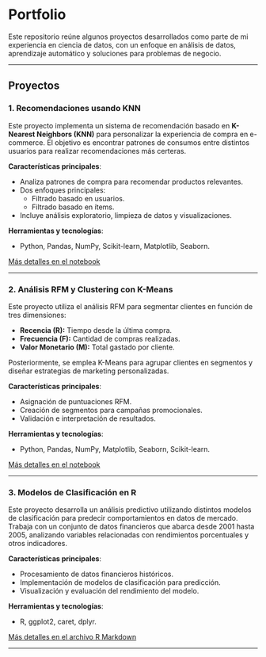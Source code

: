 # Portfolio 

Este repositorio reúne algunos proyectos desarrollados como parte de mi experiencia en ciencia de datos, con un enfoque en análisis de datos, aprendizaje automático y soluciones para problemas de negocio.

---

## Proyectos

### 1. Recomendaciones usando KNN
Este proyecto implementa un sistema de recomendación basado en **K-Nearest Neighbors (KNN)** para personalizar la experiencia de compra en e-commerce. El objetivo es encontrar patrones de consumos entre distintos usuarios para realizar recomendaciones más certeras.

**Características principales**:
- Analiza patrones de compra para recomendar productos relevantes.
- Dos enfoques principales:
  - Filtrado basado en usuarios.
  - Filtrado basado en ítems.
- Incluye análisis exploratorio, limpieza de datos y visualizaciones.

**Herramientas y tecnologías**:
- Python, Pandas, NumPy, Scikit-learn, Matplotlib, Seaborn.

[Más detalles en el notebook](https://github.com/santieliges/PortfolioPersonal/blob/main/SistemaDeRecomendacionBasadoEnKNN/Recomendaciones%20usando%20KNN.ipynb)

---

### 2. Análisis RFM y Clustering con K-Means
Este proyecto utiliza el análisis RFM para segmentar clientes en función de tres dimensiones:
- **Recencia (R):** Tiempo desde la última compra.
- **Frecuencia (F):** Cantidad de compras realizadas.
- **Valor Monetario (M):** Total gastado por cliente.

Posteriormente, se emplea K-Means para agrupar clientes en segmentos y diseñar estrategias de marketing personalizadas.

**Características principales**:
- Asignación de puntuaciones RFM.
- Creación de segmentos para campañas promocionales.
- Validación e interpretación de resultados.

**Herramientas y tecnologías**:
- Python, Pandas, NumPy, Matplotlib, Seaborn, Scikit-learn.

[Más detalles en el notebook](https://github.com/santieliges/PortfolioPersonal/blob/main/RFM%20clustering%20con%20KMeans/RFM_clustering_con_Kmeans.ipynb)

---

### 3. Modelos de Clasificación en R
Este proyecto desarrolla un análisis predictivo utilizando distintos modelos de clasificación para predecir comportamientos en datos de mercado. Trabaja con un conjunto de datos financieros que abarca desde 2001 hasta 2005, analizando variables relacionadas con rendimientos porcentuales y otros indicadores.

**Características principales**:
- Procesamiento de datos financieros históricos.
- Implementación de modelos de clasificación para predicción.
- Visualización y evaluación del rendimiento del modelo.

**Herramientas y tecnologías**:
- R, ggplot2, caret, dplyr.

[Más detalles en el archivo R Markdown](https://github.com/santieliges/PortfolioPersonal/blob/main/Modelos%20de%20clasificaci%C3%B3n/ModelosDeClasificacion.pdf)

---
